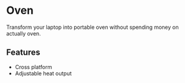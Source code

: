 # Oven
Transform your laptop into portable oven without spending money on actually oven.

## Features
- Cross platform
- Adjustable heat output